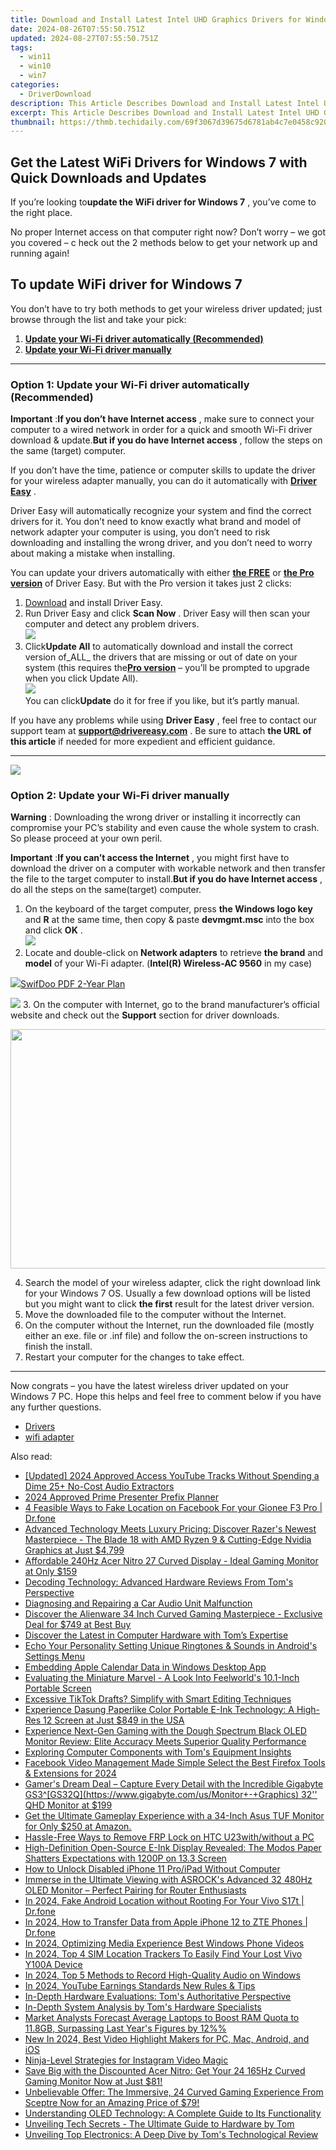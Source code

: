 ```yaml
---
title: Download and Install Latest Intel UHD Graphics Drivers for Windows 10/11
date: 2024-08-26T07:55:50.751Z
updated: 2024-08-27T07:55:50.751Z
tags:
  - win11
  - win10
  - win7
categories:
  - DriverDownload
description: This Article Describes Download and Install Latest Intel UHD Graphics Drivers for Windows 10/11
excerpt: This Article Describes Download and Install Latest Intel UHD Graphics Drivers for Windows 10/11
thumbnail: https://thmb.techidaily.com/69f3067d39675d6781ab4c7e0458c920b25824edab0f0d8186f7e1accf89f14a.jpg
---
```


## Get the Latest WiFi Drivers for Windows 7 with Quick Downloads and Updates

If you’re looking to**update the WiFi driver for Windows 7** ,  you’ve come to the right place.

 No proper Internet access on that computer right now? Don’t worry – we got you covered – c heck out the 2 methods below to get your network up and running again!

## To update WiFi driver for Windows 7

 You don’t have to try both methods to get your wireless driver updated; just browse through the list and take your pick:

1. [**Update your Wi-Fi driver automatically (Recommended)**](https://www.drivereasy.com/knowledge/wifi-driver-for-windows-7-free-download-update-2-easy-ways/#O1)
2. [**Update your Wi-Fi driver manually**](https://tools.techidaily.com/drivereasy/download/)

---

### Option 1: Update your Wi-Fi driver automatically (Recommended)

**Important** :**If you don’t have Internet access** , make sure to connect your computer to a wired network in order for a quick and smooth Wi-Fi driver download & update.**But if you do have Internet access** , follow the steps on the same (target) computer.

 If you don’t have the time, patience or computer skills to update the driver for your wireless adapter  manually, you can do it automatically with **[Driver Easy](https://tools.techidaily.com/drivereasy/download/)**  .

 Driver Easy will automatically recognize your system and find the correct drivers for it. You don’t need to know exactly what brand and model of network adapter your computer is using, you don’t need to risk downloading and installing the wrong driver, and you don’t need to worry about making a mistake when installing.

 You can update your drivers automatically with either **[the FREE](https://tools.techidaily.com/drivereasy/download/)**  or **[the Pro version](https://tools.techidaily.com/drivereasy/download/)**  of Driver Easy. But with the Pro version it takes just 2 clicks:

1. [Download](https://tools.techidaily.com/drivereasy/download/) and install Driver Easy.
2. Run Driver Easy and click **Scan Now** . Driver Easy will then scan your computer and detect any problem drivers.  
![](https://images.drivereasy.com/wp-content/uploads/2018/07/img_5b3b19bf43ece.jpg)
3. Click**Update All** to automatically download and install the correct version of_ALL_ the drivers that are missing or out of date on your system (this requires the[**Pro version**](https://tools.techidaily.com/drivereasy/download/) – you’ll be prompted to upgrade when you click Update All).  
![](https://images.drivereasy.com/wp-content/uploads/2018/07/img_5b5554ea9ba44.jpg)  
 You can click**Update** do it for free if you like, but it’s partly manual.

 If you have any problems while using **Driver Easy** , feel free to contact our support team at **<support@drivereasy.com>** . Be sure to attach **the URL of this article** if needed for more expedient and efficient guidance.

---

<!-- affiliate ads begin -->
<a href="https://store.nero.com/order/checkout.php?PRODS=42296985&QTY=1&AFFILIATE=108875&CART=1"><img src="https://secure.avangate.com/images/merchant/9cea886b9f44a3c2df1163730ab64994/products/copy_nero_burning_rom_cart.png" border="0">
</a>
<!-- affiliate ads end -->
### Option 2: Update your Wi-Fi driver manually

**Warning** : Downloading the wrong driver or installing it incorrectly can compromise your PC’s stability and even cause the whole system to crash. So please proceed at your own peril.

**Important** :**If you can’t access the Internet** , you might first have to download the driver on a computer with workable network and then transfer the file to the target computer to install.**But if you do have Internet access** , do all the steps on the same(target) computer.

1. On the keyboard of the target computer, press  **the Windows logo key**  and   **R** at the same time, then copy & paste **devmgmt.msc**  into the box and click  **OK**  .  
![](https://images.drivereasy.com/wp-content/uploads/2018/07/img_5b50135d9ffd2.jpg)
2. Locate and double-click on **Network adapters** to retrieve **the brand** and **model** of your Wi-Fi adapter. (**Intel(R) Wireless-AC 9560** in my case)  
<!-- affiliate ads begin -->
<a href="https://purchase.swifdoo.com/order/checkout.php?PRODS=40002580&QTY=1&AFFILIATE=108875&CART=1"><img src="https://secure.avangate.com/images/merchant/8b932759a5a04ddb34bf79e3f9072e4b/products/3_Product%20box%20white-1024x1024.png" border="0">SwifDoo PDF 2-Year Plan</a>
<!-- affiliate ads end -->
![](https://images.drivereasy.com/wp-content/uploads/2018/07/img_5b5558876b204.jpg)
3. On the computer with Internet, go to the brand manufacturer’s official website and check out the **Support** section for driver downloads.
<!-- affiliate ads begin -->
<a href="https://ship7com.pxf.io/c/5597632/1509856/17634" target="_top" id="1509856"><img src="//a.impactradius-go.com/display-ad/17634-1509856" border="0" alt="" width="730" height="383"/></a>
<!-- affiliate ads end -->
4. Search the model of your wireless adapter, click the right download link for your Windows 7 OS. Usually a few download options will be listed but you might want to click **the first** result for the latest driver version.
5. Move the downloaded file to the computer without the Internet.
6. On the computer without the Internet, run the downloaded file (mostly either an exe. file or .inf file) and follow the on-screen instructions to finish the install.
7. Restart your computer for the changes to take effect.

---

 Now congrats – you have the latest wireless driver updated on your Windows 7 PC. Hope this helps and feel free to comment below if you have any further questions.

* [Drivers](https://tools.techidaily.com/drivereasy/download/)
* [wifi adapter](https://tools.techidaily.com/drivereasy/download/)

<ins class="adsbygoogle"
     style="display:block"
     data-ad-format="autorelaxed"
     data-ad-client="ca-pub-7571918770474297"
     data-ad-slot="1223367746"></ins>



<ins class="adsbygoogle"
     style="display:block"
     data-ad-client="ca-pub-7571918770474297"
     data-ad-slot="8358498916"
     data-ad-format="auto"
     data-full-width-responsive="true"></ins>

<span class="atpl-alsoreadstyle">Also read:</span>
<div><ul>
<li><a href="https://youtube-web.techidaily.com/ed-2024-approved-access-youtube-tracks-without-spending-a-dime-25plus-no-cost-audio-extractors/"><u>[Updated] 2024 Approved  Access YouTube Tracks Without Spending a Dime  25+ No-Cost Audio Extractors</u></a></li>
<li><a href="https://extra-approaches.techidaily.com/2024-approved-prime-presenter-prefix-planner/"><u>2024 Approved  Prime Presenter Prefix Planner</u></a></li>
<li><a href="https://location-social.techidaily.com/4-feasible-ways-to-fake-location-on-facebook-for-your-gionee-f3-pro-drfone-by-drfone-virtual-android/"><u>4 Feasible Ways to Fake Location on Facebook For your Gionee F3 Pro | Dr.fone</u></a></li>
<li><a href="https://hardware-help.techidaily.com/advanced-technology-meets-luxury-pricing-discover-razers-newest-masterpiece-the-blade-18-with-amd-ryzen-9-and-cutting-edge-nvidia-graphics-at-just-4799/"><u>Advanced Technology Meets Luxury Pricing: Discover Razer's Newest Masterpiece - The Blade 18 with AMD Ryzen 9 & Cutting-Edge Nvidia Graphics at Just $4,799</u></a></li>
<li><a href="https://hardware-help.techidaily.com/affordable-240hz-acer-nitro-27-curved-display-ideal-gaming-monitor-at-only-159/"><u>Affordable 240Hz Acer Nitro 27 Curved Display - Ideal Gaming Monitor at Only $159</u></a></li>
<li><a href="https://hardware-help.techidaily.com/decoding-technology-advanced-hardware-reviews-from-toms-perspective/"><u>Decoding Technology: Advanced Hardware Reviews From Tom's Perspective</u></a></li>
<li><a href="https://tech-renaissance.techidaily.com/diagnosing-and-repairing-a-car-audio-unit-malfunction/"><u>Diagnosing and Repairing a Car Audio Unit Malfunction</u></a></li>
<li><a href="https://hardware-help.techidaily.com/discover-the-alienware-34-inch-curved-gaming-masterpiece-exclusive-deal-for-749-at-best-buy/"><u>Discover the Alienware 34 Inch Curved Gaming Masterpiece - Exclusive Deal for $749 at Best Buy</u></a></li>
<li><a href="https://hardware-help.techidaily.com/discover-the-latest-in-computer-hardware-with-toms-expertise/"><u>Discover the Latest in Computer Hardware with Tom’s Expertise</u></a></li>
<li><a href="https://extra-information.techidaily.com/echo-your-personality-setting-unique-ringtones-and-sounds-in-androids-settings-menu/"><u>Echo Your Personality  Setting Unique Ringtones & Sounds in Android's Settings Menu</u></a></li>
<li><a href="https://windows11.techidaily.com/embedding-apple-calendar-data-in-windows-desktop-app/"><u>Embedding Apple Calendar Data in Windows Desktop App</u></a></li>
<li><a href="https://hardware-help.techidaily.com/evaluating-the-miniature-marvel-a-look-into-feelworlds-101-inch-portable-screen/"><u>Evaluating the Miniature Marvel - A Look Into Feelworld's 10.1-Inch Portable Screen</u></a></li>
<li><a href="https://extra-resources.techidaily.com/excessive-tiktok-drafts-simplify-with-smart-editing-techniques/"><u>Excessive TikTok Drafts? Simplify with Smart Editing Techniques</u></a></li>
<li><a href="https://hardware-help.techidaily.com/experience-dasung-paperlike-color-portable-e-ink-technology-a-high-res-12-screen-at-just-849-in-the-usa/"><u>Experience Dasung Paperlike Color Portable E-Ink Technology: A High-Res 12 Screen at Just $849 in the USA</u></a></li>
<li><a href="https://hardware-help.techidaily.com/1723862801326-experience-next-gen-gaming-with-the-dough-spectrum-black-oled-monitor-review-elite-accuracy-meets-superior-quality-performance/"><u>Experience Next-Gen Gaming with the Dough Spectrum Black OLED Monitor Review: Elite Accuracy Meets Superior Quality Performance</u></a></li>
<li><a href="https://hardware-help.techidaily.com/exploring-computer-components-with-toms-equipment-insights/"><u>Exploring Computer Components with Tom's Equipment Insights</u></a></li>
<li><a href="https://facebook-clips.techidaily.com/facebook-video-management-made-simple-select-the-best-firefox-tools-and-extensions-for-2024/"><u>Facebook Video Management Made Simple  Select the Best Firefox Tools & Extensions for 2024</u></a></li>
<li><a href="https://hardware-help.techidaily.com/gamers-dream-deal-capture-every-detail-with-the-incredible-gigabyte-gs3gs32qhttpswwwgigabytecomusmonitorplus-plusgraphics-32-qhd-monitor-at-199/"><u>Gamer's Dream Deal – Capture Every Detail with the Incredible Gigabyte GS3^[GS32Q](https://www.gigabyte.com/us/Monitor+-+Graphics) 32'' QHD Monitor at $199</u></a></li>
<li><a href="https://hardware-help.techidaily.com/1723862783060-get-the-ultimate-gameplay-experience-with-a-34-inch-asus-tuf-monitor-for-only-250-at-amazon/"><u>Get the Ultimate Gameplay Experience with a 34-Inch Asus TUF Monitor for Only $250 at Amazon.</u></a></li>
<li><a href="https://android-frp.techidaily.com/hassle-free-ways-to-remove-frp-lock-on-htc-u23withwithout-a-pc-by-drfone-android/"><u>Hassle-Free Ways to Remove FRP Lock on HTC U23with/without a PC</u></a></li>
<li><a href="https://hardware-help.techidaily.com/high-definition-open-source-e-ink-display-revealed-the-modos-paper-shatters-expectations-with-1200p-on-133-screen/"><u>High-Definition Open-Source E-Ink Display Revealed: The Modos Paper Shatters Expectations with 1200P on 13.3 Screen</u></a></li>
<li><a href="https://ios-unlock.techidaily.com/how-to-unlock-disabled-iphone-11-proipad-without-computer-by-drfone-ios/"><u>How to Unlock Disabled iPhone 11 Pro/iPad Without Computer</u></a></li>
<li><a href="https://hardware-help.techidaily.com/immerse-in-the-ultimate-viewing-with-asrocks-advanced-32-480hz-oled-monitor-perfect-pairing-for-router-enthusiasts/"><u>Immerse in the Ultimate Viewing with ASROCK's Advanced 32 480Hz OLED Monitor – Perfect Pairing for Router Enthusiasts</u></a></li>
<li><a href="https://android-location.techidaily.com/in-2024-fake-android-location-without-rooting-for-your-vivo-s17t-drfone-by-drfone-virtual/"><u>In 2024, Fake Android Location without Rooting For Your Vivo S17t | Dr.fone</u></a></li>
<li><a href="https://iphone-transfer.techidaily.com/in-2024-how-to-transfer-data-from-apple-iphone-12-to-zte-phones-drfone-by-drfone-transfer-from-ios/"><u>In 2024, How to Transfer Data from Apple iPhone 12 to ZTE Phones | Dr.fone</u></a></li>
<li><a href="https://article-helps.techidaily.com/in-2024-optimizing-media-experience-best-windows-phone-videos/"><u>In 2024, Optimizing Media Experience  Best Windows Phone Videos</u></a></li>
<li><a href="https://android-unlock.techidaily.com/in-2024-top-4-sim-location-trackers-to-easily-find-your-lost-vivo-y100a-device-by-drfone-android/"><u>In 2024, Top 4 SIM Location Trackers To Easily Find Your Lost Vivo Y100A Device</u></a></li>
<li><a href="https://some-approaches.techidaily.com/in-2024-top-5-methods-to-record-high-quality-audio-on-windows/"><u>In 2024, Top 5 Methods to Record High-Quality Audio on Windows</u></a></li>
<li><a href="https://facebook-record-videos.techidaily.com/in-2024-youtube-earnings-standards-new-rules-and-tips/"><u>In 2024, YouTube Earnings Standards  New Rules & Tips</u></a></li>
<li><a href="https://hardware-help.techidaily.com/in-depth-hardware-evaluations-toms-authoritative-perspective/"><u>In-Depth Hardware Evaluations: Tom's Authoritative Perspective</u></a></li>
<li><a href="https://hardware-help.techidaily.com/in-depth-system-analysis-by-toms-hardware-specialists/"><u>In-Depth System Analysis by Tom's Hardware Specialists</u></a></li>
<li><a href="https://hardware-help.techidaily.com/market-analysts-forecast-average-laptops-to-boost-ram-quota-to-118gb-surpassing-last-years-figures-by-12/"><u>Market Analysts Forecast Average Laptops to Boost RAM Quota to 11.8GB, Surpassing Last Year's Figures by 12%%</u></a></li>
<li><a href="https://video-ai-editor.techidaily.com/new-in-2024-best-video-highlight-makers-for-pc-mac-android-and-ios/"><u>New In 2024, Best Video Highlight Makers for PC, Mac, Android, and iOS</u></a></li>
<li><a href="https://instagram-video-recordings.techidaily.com/ninja-level-strategies-for-instagram-video-magic/"><u>Ninja-Level Strategies for Instagram Video Magic</u></a></li>
<li><a href="https://hardware-help.techidaily.com/1723862821380-save-big-with-the-discounted-acer-nitro-get-your-24-165hz-curved-gaming-monitor-now-at-just-81/"><u>Save Big with the Discounted Acer Nitro: Get Your 24 165Hz Curved Gaming Monitor Now at Just $81!</u></a></li>
<li><a href="https://hardware-help.techidaily.com/1723862784600-unbelievable-offer-the-immersive-24-curved-gaming-experience-from-sceptre-now-for-an-amazing-price-of-79/"><u>Unbelievable Offer: The Immersive, 24 Curved Gaming Experience From Sceptre Now for an Amazing Price of $79!</u></a></li>
<li><a href="https://tech-recovery.techidaily.com/understanding-oled-technology-a-complete-guide-to-its-functionality/"><u>Understanding OLED Technology: A Complete Guide to Its Functionality</u></a></li>
<li><a href="https://hardware-help.techidaily.com/unveiling-tech-secrets-the-ultimate-guide-to-hardware-by-tom/"><u>Unveiling Tech Secrets - The Ultimate Guide to Hardware by Tom</u></a></li>
<li><a href="https://hardware-help.techidaily.com/unveiling-top-electronics-a-deep-dive-by-toms-technological-review/"><u>Unveiling Top Electronics: A Deep Dive by Tom's Technological Review</u></a></li>
</ul></div>
